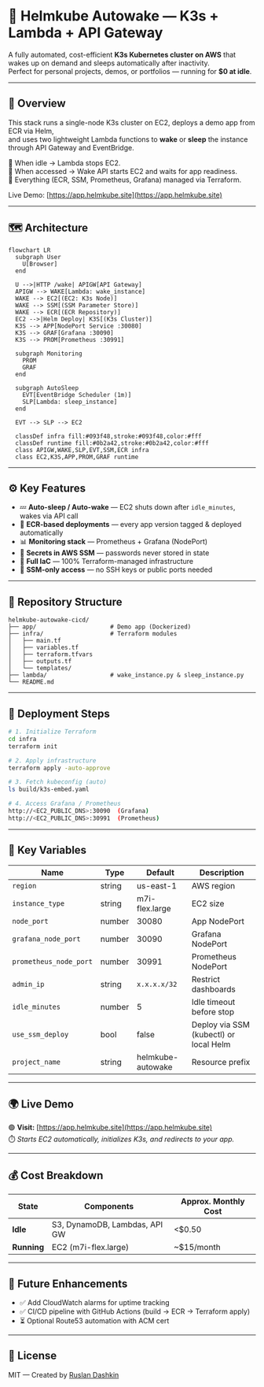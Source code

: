 # 🚀 Helmkube Autowake — K3s + Lambda + API Gateway

A fully automated, cost-efficient **K3s Kubernetes cluster on AWS** that wakes up on demand and sleeps automatically after inactivity.  
Perfect for personal projects, demos, or portfolios — running for **$0 at idle**.

---

## 🧠 Overview

This stack runs a single-node K3s cluster on EC2, deploys a demo app from ECR via Helm,  
and uses two lightweight Lambda functions to **wake** or **sleep** the instance through API Gateway and EventBridge.

🔹 When idle → Lambda stops EC2.  
🔹 When accessed → Wake API starts EC2 and waits for app readiness.  
🔹 Everything (ECR, SSM, Prometheus, Grafana) managed via Terraform.

Live Demo: [https://app.helmkube.site](https://app.helmkube.site)

---

## 🗺️ Architecture

```mermaid
flowchart LR
  subgraph User
    U[Browser]
  end

  U -->|HTTP /wake| APIGW[API Gateway]
  APIGW --> WAKE[Lambda: wake_instance]
  WAKE --> EC2[(EC2: K3s Node)]
  WAKE --> SSM[(SSM Parameter Store)]
  WAKE --> ECR[(ECR Repository)]
  EC2 -->|Helm Deploy| K3S[(K3s Cluster)]
  K3S --> APP[NodePort Service :30080]
  K3S --> GRAF[Grafana :30090]
  K3S --> PROM[Prometheus :30991]

  subgraph Monitoring
    PROM
    GRAF
  end

  subgraph AutoSleep
    EVT[EventBridge Scheduler (1m)]
    SLP[Lambda: sleep_instance]
  end

  EVT --> SLP --> EC2

  classDef infra fill:#093f48,stroke:#093f48,color:#fff
  classDef runtime fill:#0b2a42,stroke:#0b2a42,color:#fff
  class APIGW,WAKE,SLP,EVT,SSM,ECR infra
  class EC2,K3S,APP,PROM,GRAF runtime
```

---

## ⚙️ Key Features

- 💤 **Auto-sleep / Auto-wake** — EC2 shuts down after `idle_minutes`, wakes via API call  
- 🐳 **ECR-based deployments** — every app version tagged & deployed automatically  
- 📊 **Monitoring stack** — Prometheus + Grafana (NodePort)  
- 🔐 **Secrets in AWS SSM** — passwords never stored in state  
- 🧩 **Full IaC** — 100% Terraform-managed infrastructure  
- 💬 **SSM-only access** — no SSH keys or public ports needed

---

## 📁 Repository Structure

```
helmkube-autowake-cicd/
├── app/                     # Demo app (Dockerized)
├── infra/                   # Terraform modules
│   ├── main.tf
│   ├── variables.tf
│   ├── terraform.tfvars
│   ├── outputs.tf
│   └── templates/
├── lambda/                  # wake_instance.py & sleep_instance.py
└── README.md
```

---

## 🚀 Deployment Steps

```bash
# 1. Initialize Terraform
cd infra
terraform init

# 2. Apply infrastructure
terraform apply -auto-approve

# 3. Fetch kubeconfig (auto)
ls build/k3s-embed.yaml

# 4. Access Grafana / Prometheus
http://<EC2_PUBLIC_DNS>:30090  (Grafana)
http://<EC2_PUBLIC_DNS>:30991  (Prometheus)
```

---

## 🔧 Key Variables

| Name | Type | Default | Description |
|------|------|----------|-------------|
| `region` | string | us-east-1 | AWS region |
| `instance_type` | string | m7i-flex.large | EC2 size |
| `node_port` | number | 30080 | App NodePort |
| `grafana_node_port` | number | 30090 | Grafana NodePort |
| `prometheus_node_port` | number | 30991 | Prometheus NodePort |
| `admin_ip` | string | `x.x.x.x/32` | Restrict dashboards |
| `idle_minutes` | number | 5 | Idle timeout before stop |
| `use_ssm_deploy` | bool | false | Deploy via SSM (kubectl) or local Helm |
| `project_name` | string | helmkube-autowake | Resource prefix |

---

## 🌍 Live Demo

🟢 **Visit:** [https://app.helmkube.site](https://app.helmkube.site)  
⏱️ *Starts EC2 automatically, initializes K3s, and redirects to your app.*

---

## 💰 Cost Breakdown

| State | Components | Approx. Monthly Cost |
|--------|-------------|----------------------|
| **Idle** | S3, DynamoDB, Lambdas, API GW | <$0.50 |
| **Running** | EC2 (m7i-flex.large) | ~$15/month |

---

## 🧩 Future Enhancements

- ✅ Add CloudWatch alarms for uptime tracking  
- ✅ CI/CD pipeline with GitHub Actions (build → ECR → Terraform apply)  
- ⏳ Optional Route53 automation with ACM cert  

---

## 📝 License

MIT — Created by [Ruslan Dashkin](https://github.com/rusets)
